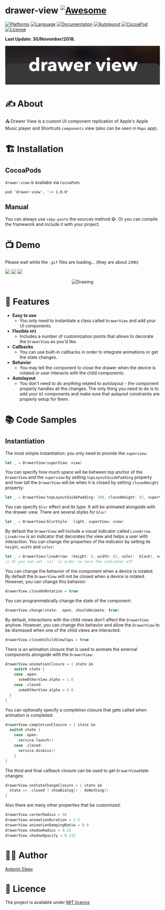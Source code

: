 # drawer-view [![Awesome](https://cdn.rawgit.com/sindresorhus/awesome/d7305f38d29fed78fa85652e3a63e154dd8e8829/media/badge.svg)](https://github.com/sindresorhus/awesome)

[![Platforms](https://img.shields.io/badge/platform-iOS-yellow.svg)]()
[![Language](https://img.shields.io/badge/language-Swift-orange.svg)]()
[![Documentation](https://img.shields.io/badge/docs-100%25-magenta.svg)]()
[![Autolayout](https://img.shields.io/badge/autolayout-enabled-blue.svg)]()
[![CocoaPod](https://img.shields.io/badge/pod-1.0.0-lightblue.svg)]()
[![License](https://img.shields.io/badge/license-MIT-blue.svg)]()

**Last Update: 30/November/2018.**

![](logo-drawer_view.png)

# ✍️ About
📤 Drawer View is a custom UI component replication of Apple's Apple Music player and Shortcuts `components` view (also can be seen in `Maps` app).

# 🏗 Installation
## CocoaPods
`drawer-view` is availabe via `CocoaPods`

```
pod 'drawer-view', '~> 1.0.0' 
```
## Manual
You can always use `copy-paste` the sources method 😄. Or you can compile the framework and include it with your project.

# 📺 Demo
Please wait while the `.gif` files are loading... (they are about `25Mb`)

<p float="left">
  <img src="assets/drawer-view demo 01.gif" width="285" />
  <img src="assets/drawer-view demo 02.gif" width="285" /> 
  <img src="assets/drawer-view demo 03.gif" width="285" />
</p>

<p align="center">
    <img src="assets/drawer-view demo 04.gif" alt="Drawing"/>
</p>

# 🍱 Features

- **Easy to use** 
  - You only need to instantiate a class called `DrawerView` and add your UI components.
- **Flexible `API`**
  - Includes a number of customization points that allows to decorate the `DrawerView` as you'd like.
- **Callbacks**
  - You can use built-in callbacks in order to integrate animations or get the state changes.
- **Behavior** 
  - You may tell the component to close the drawer when the device is rotated or user interacts with the child components.
- **Autolayout**
  - You don't need to do anything related to autolayout - the component properly handles all the changes. The only thing you need to do is to add your `UI` components and make sure that aulayout constraints are properly setup for them.  

# 📚 Code Samples

## Instantiation

The most simple instantiation: you only need to provide the `superview`:
```swift
let _ = DrawerView(superView: view)
```

You can specify how much space will be between top anchor of the `DrawerView` and the `superview` by setting `topLayoutGuidePadding` property and how tall the `DrawerView` will be when it is closed by setting `closedHeight` property:
```swift
let _ = DrawerView(topLayoutGuidePadding: 100, closedHeight: 82, superView: view)
```

You can specify `blur` effect and its type. It will be animated alongside with the drawer view. There are several styles for `blur`:
```swift
let _ = DrawerView(blurStyle: .light, superView: view)
```

By default the `DrawerView` will include a visual indicator called `LineArrow`. `LineArrow` is an indicator that decorates the view and helps a user with interaction. You can change the properties of the indicator by setting its `height`, `width` and `color`:
```swift
let _ = DrawerView(lineArrow: (height: 8, width: 82, color: .black), superView: view)
// Or you can set `nil` in order to turn the indicator off
```

You can change the behavior of the component when a device is rotated. By default the `DrawerView` will not be closed when a device is rotated. However, you can change this behavior:
```swift
drawerView.closeOnRotation = true
```

You can programmatically change the state of the component:
```swift
drawerView.change(state: .open, shouldAnimate: true)
```

By default, interactions with the child views don't affect the `DrawerView` anyhow. However, you can change this behavior and allow the `DrawerView` to be dismissed when one of the child views are interacted:
```swift
drawerView.closeOnChildViewTaps = true
```

There is an animation closure that is used to animate the external components alongside with the `DrawerView`:
```swift
drawerView.animationClosure = { state in
    switch state {
    case .open:
      someOtherView.alpha = 1.0
    case .closed:
      someOtherView.alpha = 0.0
  }
}
```

You can optionally specify a completion closure that gets called when animation is completed:
```swift
drawerView.completionClosure = { state in
  switch state {
    case .open:
      service.launch()
    case .closed:
      service.dismiss()
    }
}
```

The third and final callback closure can be used to get `DrawerView`state changes:
```swift
drawerView.onStateChangeClosure = { state in
  state == .closed ? showDialog() : doNothing()
}
```

Also there are many other properties that be customized:
```swift
drawerView.cornerRadius = 60
drawerView.animationDuration = 2.5
drawerView.animationDampingRatio = 0.9
drawerView.shadowRadius = 0.25
drawerView.shadowOpacity = 0.132
```

# 👨‍💻 Author 
[Astemir Eleev](https://github.com/jVirus)

# 🔖 Licence
The project is available under [MIT licence](https://github.com/jVirus/drawer-view/blob/master/LICENSE)

